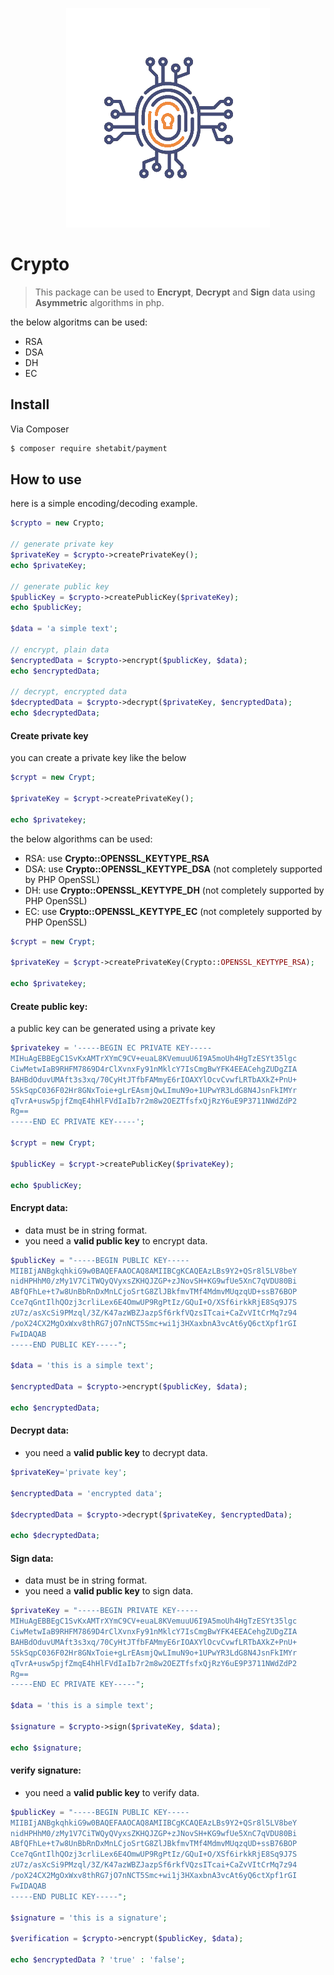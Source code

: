 <p align="center"><img src="resources/images/crypto.png?raw=true"></p>




# Crypto

> This package can be used to **Encrypt**, **Decrypt** and **Sign** data using **Asymmetric** algorithms in php.

the below algoritms can be used:

- RSA
- DSA
- DH
- EC

## Install

Via Composer

``` bash
$ composer require shetabit/payment
```

## How to use

here is a simple encoding/decoding example.

```php
$crypto = new Crypto;

// generate private key
$privateKey = $crypto->createPrivateKey();
echo $privateKey;

// generate public key
$publicKey = $crypto->createPublicKey($privateKey);
echo $publicKey;

$data = 'a simple text';

// encrypt, plain data
$encryptedData = $crypto->encrypt($publicKey, $data);
echo $encryptedData;

// decrypt, encrypted data
$decryptedData = $crypto->decrypt($privateKey, $encryptedData);
echo $decryptedData;
```

#### Create private key

you can create a private key like the below

```php
$crypt = new Crypt;

$privateKey = $crypt->createPrivateKey();

echo $privatekey;
```

the below algorithms can be used:

- RSA: use **Crypto::OPENSSL_KEYTYPE_RSA**
- DSA: use **Crypto::OPENSSL_KEYTYPE_DSA** (not completely supported by PHP OpenSSL)
- DH:  use **Crypto::OPENSSL_KEYTYPE_DH** (not completely supported by PHP OpenSSL)
- EC: use **Crypto::OPENSSL_KEYTYPE_EC** (not completely supported by PHP OpenSSL)

```php
$crypt = new Crypt;

$privateKey = $crypt->createPrivateKey(Crypto::OPENSSL_KEYTYPE_RSA);

echo $privatekey;
```

#### Create public key:

a public key can be generated using a private key

```php
$privatekey = '-----BEGIN EC PRIVATE KEY-----
MIHuAgEBBEgC1SvKxAMTrXYmC9CV+euaL8KVemuuU6I9A5moUh4HgTzESYt35lgc
CiwMetwIaB9RHFM7869D4rClXvnxFy91nMklcY7IsCmgBwYFK4EEACehgZUDgZIA
BAHBdOduvUMAft3s3xq/70CyHtJTfbFAMmyE6rIOAXYlOcvCvwfLRTbAXkZ+PnU+
5SkSqpC036F02Hr8GNxToie+gLrEAsmjQwLImuN9o+1UPwYR3LdG8N4JsnFkIMYr
qTvrA+usw5pjfZmqE4hHlFVdIaIb7r2m8w2OEZTfsfxQjRzY6uE9P3711NWdZdP2
Rg==
-----END EC PRIVATE KEY-----';

$crypt = new Crypt;

$publicKey = $crypt->createPublicKey($privateKey);

echo $publicKey;
```

#### Encrypt data:

- data must be in string format.
- you need a **valid public key** to encrypt data.

```php
$publicKey = "-----BEGIN PUBLIC KEY-----
MIIBIjANBgkqhkiG9w0BAQEFAAOCAQ8AMIIBCgKCAQEAzLBs9Y2+QSr8l5LV8beY
nidHPHhM0/zMy1V7CiTWQyQVyxsZKHQJZGP+zJNovSH+KG9wfUe5XnC7qVDU80Bi
ABfQFhLe+t7w8UnBbRnDxMnLCjoSrtG8ZlJBkfmvTMf4MdmvMUqzqUD+ssB76BOP
Cce7qGntIlhQOzj3crliLex6E4OmwUP9RgPtIz/GQuI+O/XSf6irkkRjE8Sq9J7S
zU7z/asXcSi9PMzql/3Z/K47azWBZJazpSf6rkfVQzsITcai+CaZvVItCrMq7z94
/poX24CX2MgOxWxv8thRG7jO7nNCT5Smc+wi1j3HXaxbnA3vcAt6yQ6ctXpf1rGI
FwIDAQAB
-----END PUBLIC KEY-----";

$data = 'this is a simple text';

$encryptedData = $crypto->encrypt($publicKey, $data);

echo $encryptedData;
```

#### Decrypt data:

- you need a **valid public key** to decrypt data.

```php
$privateKey='private key';

$encryptedData = 'encrypted data';

$decryptedData = $crypto->decrypt($privateKey, $encryptedData);

echo $decryptedData;
```

#### Sign data:

- data must be in string format.
- you need a **valid public key** to sign data.

```php
$privateKey = "-----BEGIN PRIVATE KEY-----
MIHuAgEBBEgC1SvKxAMTrXYmC9CV+euaL8KVemuuU6I9A5moUh4HgTzESYt35lgc
CiwMetwIaB9RHFM7869D4rClXvnxFy91nMklcY7IsCmgBwYFK4EEACehgZUDgZIA
BAHBdOduvUMAft3s3xq/70CyHtJTfbFAMmyE6rIOAXYlOcvCvwfLRTbAXkZ+PnU+
5SkSqpC036F02Hr8GNxToie+gLrEAsmjQwLImuN9o+1UPwYR3LdG8N4JsnFkIMYr
qTvrA+usw5pjfZmqE4hHlFVdIaIb7r2m8w2OEZTfsfxQjRzY6uE9P3711NWdZdP2
Rg==
-----END EC PRIVATE KEY-----";

$data = 'this is a simple text';

$signature = $crypto->sign($privateKey, $data);

echo $signature;
```

#### verify signature:

- you need a **valid public key** to verify data.

```php
$publicKey = "-----BEGIN PUBLIC KEY-----
MIIBIjANBgkqhkiG9w0BAQEFAAOCAQ8AMIIBCgKCAQEAzLBs9Y2+QSr8l5LV8beY
nidHPHhM0/zMy1V7CiTWQyQVyxsZKHQJZGP+zJNovSH+KG9wfUe5XnC7qVDU80Bi
ABfQFhLe+t7w8UnBbRnDxMnLCjoSrtG8ZlJBkfmvTMf4MdmvMUqzqUD+ssB76BOP
Cce7qGntIlhQOzj3crliLex6E4OmwUP9RgPtIz/GQuI+O/XSf6irkkRjE8Sq9J7S
zU7z/asXcSi9PMzql/3Z/K47azWBZJazpSf6rkfVQzsITcai+CaZvVItCrMq7z94
/poX24CX2MgOxWxv8thRG7jO7nNCT5Smc+wi1j3HXaxbnA3vcAt6yQ6ctXpf1rGI
FwIDAQAB
-----END PUBLIC KEY-----";

$signature = 'this is a signature';

$verification = $crypto->encrypt($publicKey, $data);

echo $encryptedData ? 'true' : 'false';
```
